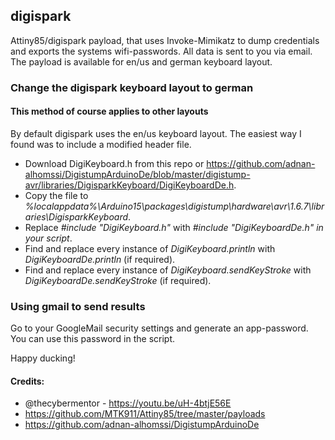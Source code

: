 ## digispark
Attiny85/digispark payload, that uses Invoke-Mimikatz to dump credentials and exports the systems wifi-passwords. All data is sent to you via email. The payload is available for en/us and german keyboard layout.

### Change the digispark keyboard layout to german
#### This method of course applies to other layouts
By default digispark uses the en/us keyboard layout. The easiest way I found was to include a modified header file. 

* Download DigiKeyboard.h from this repo or https://github.com/adnan-alhomssi/DigistumpArduinoDe/blob/master/digistump-avr/libraries/DigisparkKeyboard/DigiKeyboardDe.h.
* Copy the file to _%localappdata%\Arduino15\packages\digistump\hardware\avr\1.6.7\libraries\DigisparkKeyboard_.
* Replace _#include "DigiKeyboard.h"_ with _#include "DigiKeyboardDe.h" in your script_.
* Find and replace every instance of _DigiKeyboard.println_ with _DigiKeyboardDe.println_ (if required).
* Find and replace every instance of _DigiKeyboard.sendKeyStroke_ with _DigiKeyboardDe.sendKeyStroke_ (if required).

### Using gmail to send results
Go to your GoogleMail security settings and generate an app-password. You can use this password in the script.

Happy ducking!


#### Credits:

* @thecybermentor - https://youtu.be/uH-4btjE56E
* https://github.com/MTK911/Attiny85/tree/master/payloads
* https://github.com/adnan-alhomssi/DigistumpArduinoDe
